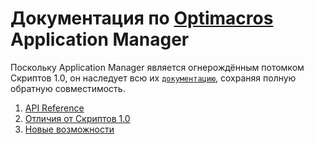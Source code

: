 #  Документация по [Optimacros](https://optimacros.ru/) Application Manager

Поскольку Application Manager является огнерождённым потомком Скриптов 1.0, он наследует всю их [`документацию`](https://github.com/optimacros/scripts_documentation), сохраняя полную обратную совместимость.

1. [API Reference](./API/API.md)
1. [Отличия от Скриптов 1.0](./diff.md)
1. [Новые возможности](./features.md)


